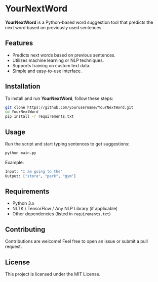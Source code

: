 # YourNextWord

**YourNextWord** is a Python-based word suggestion tool that predicts the next word based on previously used sentences.

## Features
- Predicts next words based on previous sentences.
- Utilizes machine learning or NLP techniques.
- Supports training on custom text data.
- Simple and easy-to-use interface.

## Installation
To install and run **YourNextWord**, follow these steps:
```sh
git clone https://github.com/yourusername/YourNextWord.git
cd YourNextWord
pip install -r requirements.txt
```

## Usage
Run the script and start typing sentences to get suggestions:
```sh
python main.py
```
Example:
```sh
Input: "I am going to the"
Output: ["store", "park", "gym"]
```

## Requirements
- Python 3.x
- NLTK / TensorFlow / Any NLP Library (if applicable)
- Other dependencies (listed in `requirements.txt`)

## Contributing
Contributions are welcome! Feel free to open an issue or submit a pull request.

## License
This project is licensed under the MIT License.
